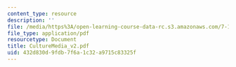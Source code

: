 ```yaml
---
content_type: resource
description: ''
file: /media/https%3A/open-learning-course-data-rc.s3.amazonaws.com/7-13-experimental-microbial-genetics-fall-2003/432d830d9fdb7f6a1c32a9715c83325f_CultureMedia_v2.pdf
file_type: application/pdf
resourcetype: Document
title: CultureMedia_v2.pdf
uid: 432d830d-9fdb-7f6a-1c32-a9715c83325f
---
```

